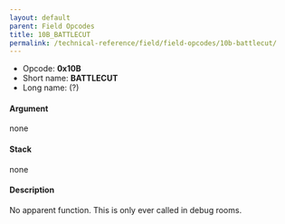 ```yaml
---
layout: default
parent: Field Opcodes
title: 10B_BATTLECUT
permalink: /technical-reference/field/field-opcodes/10b-battlecut/
---
```


-   Opcode: **0x10B**
-   Short name: **BATTLECUT**
-   Long name: (?)

#### Argument

none

#### Stack

none

#### Description

No apparent function. This is only ever called in debug rooms.
